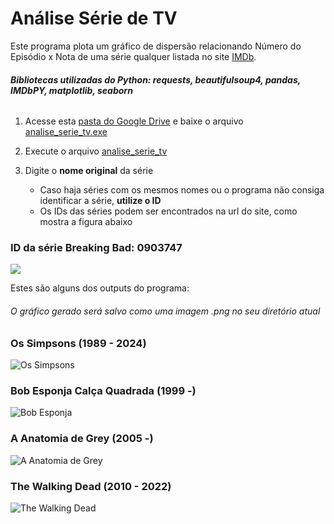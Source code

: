 # Análise Série de TV
Este programa plota um gráfico de dispersão relacionando Número do Episódio x Nota de uma série qualquer listada no site [IMDb](https://www.imdb.com/).

###### **Bibliotecas utilizadas do Python: requests, beautifulsoup4, pandas, IMDbPY, matplotlib, seaborn**
1. Acesse esta [pasta do Google Drive](https://drive.google.com/drive/folders/1b7_LpHJ6frv23fhCw_6w8k3wiIz30b9d?usp=drive_link) e baixe o arquivo [analise_serie_tv.exe](https://github.com/mathgone/Analise-Serie-de-TV/blob/main/analise_serie_tv.py)
   
3. Execute o arquivo [analise_serie_tv](https://github.com/mathgone/Analise-Serie-de-TV/blob/main/analise_serie_tv.py)

4. Digite o **nome original** da série
    * Caso haja séries com os mesmos nomes ou o programa não consiga identificar a série, **utilize o ID**
    * Os IDs das séries podem ser encontrados na url do site, como mostra a figura abaixo
      
### ID da série Breaking Bad: 0903747
![](https://i.postimg.cc/qvj3FHzL/serie-id.png)

Estes são alguns dos outputs do programa:
###### *O gráfico gerado será salvo como uma imagem .png no seu diretório atual*

### Os Simpsons (1989 - 2024)
![](https://i.postimg.cc/2ScR3SCF/The-Simpsons.png "Os Simpsons")

### Bob Esponja Calça Quadrada (1999 -)
![](https://i.postimg.cc/qvMHk3Hv/Sponge-Bob-Square-Pants.png "Bob Esponja")

### A Anatomia de Grey (2005 -)
![](https://i.postimg.cc/X7g0SghP/Grey-s-Anatomy.png "A Anatomia de Grey")

### The Walking Dead (2010 - 2022)
![](https://i.postimg.cc/m24G5ndM/The-Walking-Dead.png "The Walking Dead")


